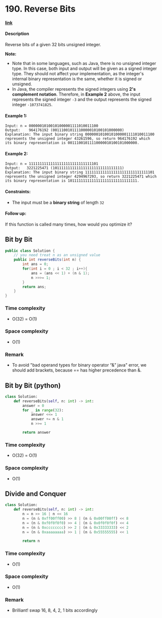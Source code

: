 # 190. Reverse Bits

#### [link](https://leetcode.com/problems/reverse-bits/)

#### Description
Reverse bits of a given 32 bits unsigned integer.

**Note:**

* Note that in some languages, such as Java, there is no unsigned integer type. In this case, both input and output will be given as a signed integer type. They should not affect your implementation, as the integer's internal binary representation is the same, whether it is signed or unsigned.
* In Java, the compiler represents the signed integers using **2's complement notation**. Therefore, in **Example 2** above, the input represents the signed integer `-3` and the output represents the signed integer `-1073741825`.

#### Example 1:
```
Input: n = 00000010100101000001111010011100
Output:    964176192 (00111001011110000010100101000000)
Explanation: The input binary string 00000010100101000001111010011100 represents the unsigned integer 43261596, so return 964176192 which its binary representation is 00111001011110000010100101000000.
```
#### Example 2:
```
Input: n = 11111111111111111111111111111101
Output:   3221225471 (10111111111111111111111111111111)
Explanation: The input binary string 11111111111111111111111111111101 represents the unsigned integer 4294967293, so return 3221225471 which its binary representation is 10111111111111111111111111111111.
```

#### Constraints:
* The input must be a **binary string** of length `32`

#### Follow up: 
If this function is called many times, how would you optimize it?

## Bit by Bit
```java
public class Solution {
    // you need treat n as an unsigned value
    public int reverseBits(int n) {
        int ans = 0;
        for(int i = 0 ; i < 32 ; i++){
            ans = (ans << 1) + (n & 1);
            n >>>= 1;
        }
        return ans;
    }
}
```
### Time complexity
* O(32) = O(1)
### Space complexity
* O(1)
### Remark
* To avoid "bad operand types for binary operator “&” java" error, we should add brackets, because == has higher precedence than &.

## Bit by Bit (python)
```python
class Solution:
    def reverseBits(self, n: int) -> int:
        answer = 0
        for _ in range(32):
            answer <<= 1
            answer += n & 1
            n >>= 1

        return answer
```
### Time complexity
* O(32) = O(1)
### Space complexity
* O(1)

## Divide and Conquer
```python
class Solution:
    def reverseBits(self, n: int) -> int:
        n = n >> 16 | n << 16
        n = (n & 0xff00ff00) >> 8 | (n & 0x00ff00ff) << 8
        n = (n & 0xf0f0f0f0) >> 4 | (n & 0x0f0f0f0f) << 4
        n = (n & 0xcccccccc) >> 2 | (n & 0x33333333) << 2
        n = (n & 0xaaaaaaaa) >> 1 | (n & 0x55555555) << 1
        
        return n
```
### Time complexity
* O(1)
### Space complexity
* O(1)
### Remark
* Brilliant! swap 16, 8, 4, 2, 1 bits accordingly